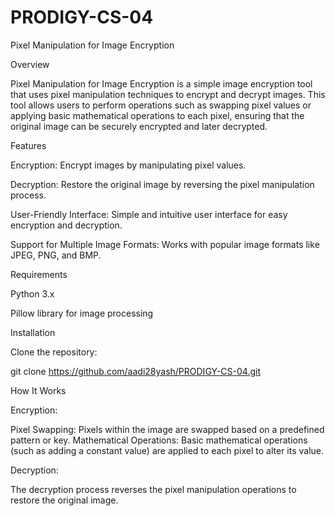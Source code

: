 # PRODIGY-CS-04
Pixel Manipulation for Image Encryption

Overview

Pixel Manipulation for Image Encryption is a simple image encryption tool that uses pixel manipulation techniques to encrypt and decrypt images. This tool allows users to perform operations such as swapping pixel values or applying basic mathematical operations to each pixel, ensuring that the original image can be securely encrypted and later decrypted.

Features

Encryption: Encrypt images by manipulating pixel values.

Decryption: Restore the original image by reversing the pixel manipulation process.

User-Friendly Interface: Simple and intuitive user interface for easy encryption and decryption.

Support for Multiple Image Formats: Works with popular image formats like JPEG, PNG, and BMP.

Requirements

Python 3.x

Pillow library for image processing

Installation

Clone the repository:

git clone https://github.com/aadi28yash/PRODIGY-CS-04.git

How It Works

Encryption:

Pixel Swapping: Pixels within the image are swapped based on a predefined pattern or key. Mathematical Operations: Basic mathematical operations (such as adding a constant value) are applied to each pixel to alter its value.

Decryption:

The decryption process reverses the pixel manipulation operations to restore the original image.
